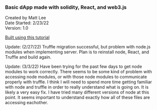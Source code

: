 ### Basic dApp made with solidity, React, and web3.js

Created by Matt Lee   
Date Started: 2/23/22   
Version: 1.0  

[Built using this tutorial](https://betterprogramming.pub/blockchain-introduction-using-real-world-dapp-react-solidity-web3-js-546471419955)

Update: (2/27/22) Truffle migration successful, but problem with node.js modules
when implementing server. Plan is to reinstall node, React, and Truffle and build again.

Update: (3/3/22) Have been trying for the past few days to get node modules to work correctly. There seems to be some kind of problem with accessing node modules, or with those node modules to communicate properly with truffle. I think I will need to spend more time getting familiar with node and truffle in order to really understand what is going on. It is likely a very easy fix. I have tried many different versions of node at this point. It seems important to understand exactly how all of these files are accessing eachother. 



